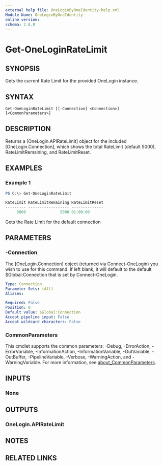 ```yaml
---
external help file: OneLoginByOneIdentity-help.xml
Module Name: OneLoginByOneIdentity
online version:
schema: 2.0.0
---
```


# Get-OneLoginRateLimit

## SYNOPSIS
Gets the current Rate Limit for the provided OneLogin instance.

## SYNTAX

```
Get-OneLoginRateLimit [[-Connection] <Connection>] [<CommonParameters>]
```

## DESCRIPTION
Returns a [OneLogin.APIRateLimit] object for the included [OneLogin.Connection], which shows the total RateLimit (default 5000), RateLimitRemaining, and RateLimitReset.

## EXAMPLES

### Example 1
```powershell
PS C:\> Get-OneLoginRateLimit

RateLimit RateLimitRemaining RateLimitReset
--------- ------------------ --------------
     5000               5000 01:00:00
```

Gets the Rate Limit for the default connection

## PARAMETERS

### -Connection
The [OneLogin.Connection] object (returned via Connect-OneLogin) you wish to use for this command. If left blank, it will default to the default $Global:Connection that is set by Connect-OneLogin.

```yaml
Type: Connection
Parameter Sets: (All)
Aliases:

Required: False
Position: 0
Default value: $Global:Connection
Accept pipeline input: False
Accept wildcard characters: False
```

### CommonParameters
This cmdlet supports the common parameters: -Debug, -ErrorAction, -ErrorVariable, -InformationAction, -InformationVariable, -OutVariable, -OutBuffer, -PipelineVariable, -Verbose, -WarningAction, and -WarningVariable. For more information, see [about_CommonParameters](http://go.microsoft.com/fwlink/?LinkID=113216).

## INPUTS

### None

## OUTPUTS

### OneLogin.APIRateLimit
## NOTES

## RELATED LINKS

